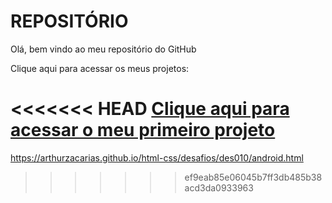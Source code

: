 # REPOSITÓRIO
 Olá, bem vindo ao meu repositório do GitHub

 Clique aqui para acessar os meus projetos:

<<<<<<< HEAD
 <a href="https://arthurzacarias.github.io/html-css/desafios/des010/android.html">Clique aqui para acessar o meu primeiro projeto</a>
=======
 https://arthurzacarias.github.io/html-css/desafios/des010/android.html 
>>>>>>> ef9eab85e06045b7ff3db485b38acd3da0933963
